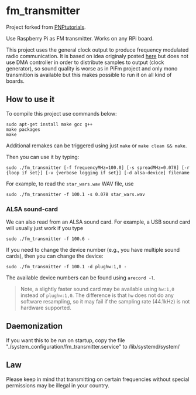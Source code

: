 # fm_transmitter

Project forked from [PNPtutorials](https://github.com/PNPtutorials/FM_Transmitter_RPi3).

Use Raspberry Pi as FM transmitter. Works on any RPi board.

This project uses the general clock output to produce frequency modulated radio
communication. It is based on idea originaly posted [here][orig] but does not 
use DMA controller in order to distribute samples to output (clock generator),
so sound quality is worse as in PiFm project and only mono transmition is available 
but this makes possible to run it on all kind of boards.

[orig]: http://icrobotics.co.uk/wiki/index.php/Turning_the_Raspberry_Pi_Into_an_FM_Transmitter

## How to use it

To compile this project use commands below:
```
sudo apt-get install make gcc g++
make packages
make
``` 

Additional remakes can be triggered using just `make` or `make clean && make`.

Then you can use it by typing:
```
sudo ./fm_transmitter [-f frequencyMHz=100.0] [-s spreadMHz=0.078] [-r {loop if set}] [-v {verbose logging if set}] [-d alsa-device] filename
```

For example, to read the `star_wars.wav` WAV file, use

```
sudo ./fm_transmitter -f 100.1 -s 0.078 star_wars.wav
```


### ALSA sound-card

We can also read from an ALSA sound card. For example, a USB sound card will usually
just work if you type

```
sudo ./fm_transmitter -f 100.6 -
```

If you need to change the device number (e.g., you have multiple sound cards),
then you can change the device:

```
sudo ./fm_transmitter -f 100.1 -d plughw:1,0 -
```

The available device numbers can be found using `arecord -l`. 

  > Note, a slightly faster sound card may be available using `hw:1,0` instead 
  > of `plughw:1,0`. The difference is that `hw` does not do any software 
  > resampling, so it may fail if the sampling rate (44.1kHz) is not hardware 
  > supported.

## Daemonization

If you want this to be run on startup, copy the file "./system_configuration/fm_transmitter.service" to /lib/systemd/system/ 

## Law
Please keep in mind that transmitting on certain frequencies without special 
permissions may be illegal in your country.

